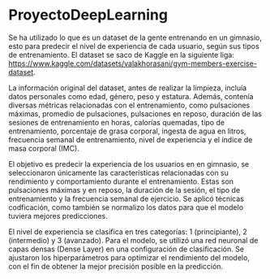 # ProyectoDeepLearning
Se ha utilizado lo que es un dataset de la gente entrenando en un gimnasio, esto para predecir el nivel de experiencia de cada usuario, según sus tipos de entrenamiento. El dataset se saco de Kaggle en la siguiente liga: https://www.kaggle.com/datasets/valakhorasani/gym-members-exercise-dataset.

La información original del dataset, antes de realizar la limpieza, incluía datos personales como edad, género, peso y estatura. Además, contenía diversas métricas relacionadas con el entrenamiento, como pulsaciones máximas, promedio de pulsaciones, pulsaciones en reposo, duración de las sesiones de entrenamiento en horas, calorías quemadas, tipo de entrenamiento, porcentaje de grasa corporal, ingesta de agua en litros, frecuencia semanal de entrenamiento, nivel de experiencia y el índice de masa corporal (IMC).

El objetivo es predecir la experiencia de los usuarios en en gimnasio, se seleccionaron únicamente las características relacionadas con su rendimiento y comportamiento durante el entrenamiento. Estas son pulsaciones máximas y en reposo, la duración de la sesión, el tipo de entrenamiento y la frecuencia semanal de ejercicio. Se aplicó técnicas codficación, como también se normalizo los datos para que el modelo tuviera mejores predicciones.

El nivel de experiencia se clasifica en tres categorías: 1 (principiante), 2 (intermedio) y 3 (avanzado). Para el modelo, se utilizó una red neuronal de capas densas (Dense Layer) en una configuración de clasificación. Se ajustaron los hiperparámetros para optimizar el rendimiento del modelo, con el fin de obtener la mejor precisión posible en la predicción.
